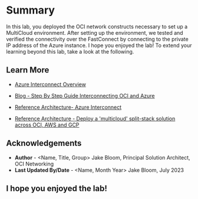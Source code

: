 # Summary

In this lab, you deployed the OCI network constructs necessary to set up a MultiCloud environment. After setting up the environment, we tested and verified the connectivity over the FastConnect by connecting to the private IP address of the Azure instance. I hope you enjoyed the lab! To extend your learning beyond this lab, take a look at the following.

## **Learn More**

* [Azure Interconnect Overview](https://www.oracle.com/cloud/azure/interconnect/)

* [Blog - Step By Step Guide Interconnecting OCI and Azure](https://blogs.oracle.com/cloudmarketplace/post/step-by-step-guide-interconnecting-oracle-cloud-infrastructure-and-microsoft-azure)

* [Reference Architecture- Azure Interconnect](https://docs.oracle.com/en/solutions/oci-azure/index.html#GUID-84688C94-C76D-404F-AAAF-5AC091E2FAD6)

* [Reference Architecture - Deploy a 'multicloud' split-stack solution across OCI, AWS and GCP](https://docs.oracle.com/en/solutions/oci-aws-gcp-multicloud/index.html#GUID-FD1D132A-9B50-403E-9B79-BE80A3DB1A7F)

## Acknowledgements

* **Author** - <Name, Title, Group> Jake Bloom, Principal Solution Architect, OCI Networking
* **Last Updated By/Date** - <Name, Month Year> Jake Bloom, July 2023

## **I hope you enjoyed the lab!**
